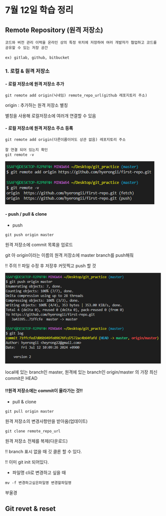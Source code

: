 # 7월 12일 학습 정리

## Remote Repository (원격 저장소)

    코드와 버전 관리 이력을 온라인 상의 특정 위치에 저장하여 여러 개발자가 협업하고 코드를 공유할 수 있는 저장 공간

    ex) gitlab, github, bitbucket

### 1. 로컬 & 원격 저장소

#### - 로컬 저장소에 원격 저장소 추가
```cli
git remote add origin(닉네임) remote_repo_url(github 레포지토리 주소)
```

origin : 추가하는 원격 저장소 별칭

별칭을 사용해 로컬저장소에 여러개 연결할 수 있음

#### - 로컬 저장소에 원격 저장소 주소 등록

```cli
git remote add origin(다른이름이어도 상관 없음) 레포지토리 주소

잘 연결 되어 있는지 확인 
git remote -v 
```
![alt text](image-4.png)

#### - push / pull & clone
- push

```cli
git push origin master
```
원격 저장소에 commit 목록을 업로드

git 아 origin이라는 이름의 원격 저장소에 master branch를 push해줘

!! 주의 !! 
파일 수정 후 저장후 커밋찍고 push 할 것

![alt text](image-5.png)

local에 있는 branch인 master, 원격에 있는 branch인 origin/master 의 가장 최신 commit은 HEAD

#### !!원격 저장소에는 commit이 올라가는 것!!

- pull & clone
```cli
git pull origin master
```
원격 저장소의 변경사항만을 받아옴(업데이트)

```cli
git clone remote_repo_url
```
원격 저장소 전체를 복제(다운로드)

!! branch 표시 없을 때 깃 클론 할 수 있다.

!! 이미 git init 되어있다.

- 파일명 cli로 변경하고 싶을 때
```cli
mv -f 변경하고싶은파일명 변경할파일명
```

부울경


## Git revet & reset